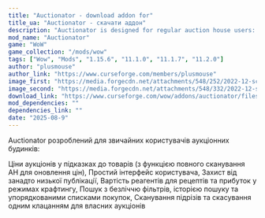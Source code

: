 ```yaml
---
title: "Auctionator - download addon for"
title_ua: "Auctionator - скачати аддон"
description: "Auctionator is designed for regular auction house users: Auction prices in item tooltips (with full AH scan for price updates), Simple user interface, Protection against underbidding, Cost of recipe reagents and profit in crafting modes, Search with multiple filters, search history, and organized shopping lists, One-click scanning and canceling for your own auctions"
mod_name: "Auctionator"
game: "WoW"
game_collection: "/mods/wow"
tags: ["Wow", "Mods", "1.15.6", "11.1.0", "11.1.7", "11.2.0"]
author: "plusmouse"
author_link: "https://www.curseforge.com/members/plusmouse"
image_first: "https://media.forgecdn.net/attachments/548/252/2022-12-screenshot-selling.png"
image_second: "https://media.forgecdn.net/attachments/548/332/2022-12-screenshot-tooltip.png"
download_link: "https://www.curseforge.com/wow/addons/auctionator/files/all?page=1&pageSize=20"
mod_dependencies: ""
dependencies_link: ""
date: "2025-08-9"
---
```


Auctionator розроблений для звичайних користувачів аукціонних будинків:

Ціни аукціонів у підказках до товарів (з функцією повного сканування AH для оновлення цін), 
Простий інтерфейс користувача, 
Захист від занадто низької публікації, 
Вартість реагентів для рецептів та прибуток у режимах крафтингу, 
Пошук з безліччю фільтрів, історією пошуку та упорядкованими списками покупок, 
Сканування підрізів та скасування одним клацанням для власних аукціонів